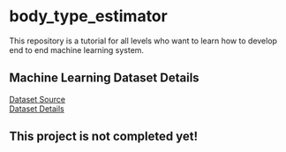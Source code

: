 # body_type_estimator
This repository is a tutorial for all levels who want to learn how to develop end to end machine learning system.

## Machine Learning Dataset Details
[Dataset Source](https://archive.ics.uci.edu/ml/datasets/Estimation+of+obesity+levels+based+on+eating+habits+and+physical+condition+)
<br/>
[Dataset Details](https://www.sciencedirect.com/science/article/pii/S2352340919306985?via%3Dihub)

## This project is not completed yet!
